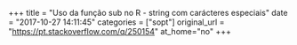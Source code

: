 +++
title = "Uso da função sub no R - string com carácteres especiais"
date = "2017-10-27 14:11:45"
categories = ["sopt"]
original_url = "https://pt.stackoverflow.com/q/250154"
at_home="no"
+++

